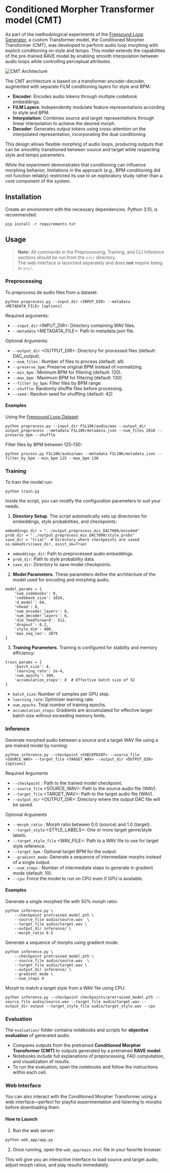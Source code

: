 # Conditioned Morpher Transformer model (CMT)

As part of the methodological experiments of the [Freesound Loop Generator](https://github.com/AdaSalvadorAvalos/freesound-loop-generator/tree/main), a custom Transformer model, the Conditioned Morpher Transformer (CMT), was developed to perform audio loop morphing with explicit conditioning on style and tempo. This model extends the capabilities of the pre-trained RAVE model by enabling smooth interpolation between audio loops while controlling perceptual attributes.

![CMT Architecture](assets/overview_model.jpg)

The CMT architecture is based on a transformer encoder-decoder, augmented with separate FiLM conditioning layers for style and BPM:
- **Encoder**: Encodes audio tokens through multiple codebook embeddings.
- **FiLM Layers**: Independently modulate feature representations according to style and BPM.
- **Interpolation**: Combines source and target representations through linear interpolation to achieve the desired morph.
- **Decoder**: Generates output tokens using cross-attention on the interpolated representation, incorporating the dual conditioning.

This design allows flexible morphing of audio loops, producing outputs that can be smoothly transitioned between source and target while respecting style and tempo parameters.

While the experiment demonstrates that conditioning can influence morphing behavior, limitations in the approach (e.g., BPM conditioning did not function reliably) restricted its use to an exploratory study rather than a core component of the system.


## Installation
Create an environment with the necessary dependencies. Python 3.10, is recommended.
```
pip install -r requirements.txt
```

## Usage
> **Note:** All commands in the Preprocessing, Training, and CLI Inference sections should be run from the `src/` directory.  
> The web interface is launched separately and does **not** require being in `src/`.


### Preprocessing
To preprocess de audio files from a dataset:
```
python preprocess.py --input_dir <INPUT_DIR> --metadata <METADATA_FILE> [options]

```

Required arguments:
- `--input_dir` <INPUT_DIR>: Directory containing WAV files.
- `--metadata` <METADATA_FILE>: Path to metadata.json file.

Optional Arguments:
- `--output_dir` <OUTPUT_DIR>: Directory for processed files (default: DAC_output).
- `--num_files` <N>: Number of files to process (default: all).
- `--preserve_bpm`: Preserve original BPM instead of normalizing.
- `--min_bpm` <FLOAT>: Minimum BPM for filtering (default: 120).
- `--max_bpm` <FLOAT>: Maximum BPM for filtering (default: 130).
- `--filter_by_bpm`: Filter files by BPM range.
- `--shuffle`: Randomly shuffle files before processing.
- `--seed` <INT>: Random seed for shuffling (default: 42)

#### Examples
Using the [Freesound Loop Dataset](https://zenodo.org/records/3967852):
```
python preprocess.py --input_dir FSL10K/audio/wav --output_dir output_preprocess --metadata FSL10K/metadata.json --num_files 2010 --preserve_bpm --shuffle
```

Filter files by BPM between 125–130:
```
python process.py FSL10K/audio/wav --metadata FSL10K/metadata.json --filter_by_bpm --min_bpm 125 --max_bpm 130
```

### Training
To train the model run:
```
python train.py
```

Inside the script, you can modify the configuration parameters to suit your needs.

1. **Directory Setup.** The script automatically sets up directories for embeddings, style probabilities, and checkpoints:

```
embeddings_dir = "../output_preprocess_mix_DAC7000/encoded"
prob_dir = "../output_preprocess_mix_DAC7000/style_probs"
save_dir = "trial"  # Directory where checkpoints are saved
os.makedirs(save_dir, exist_ok=True)
```
- `embeddings_dir`: Path to preprocessed audio embeddings.
- `prob_dir`: Path to style probability data.
- `save_dir`: Directory to save model checkpoints.

2. **Model Parameters.** These parameters define the architecture of the model used for encoding and morphing audio.
```
model_params = {
    'num_codebooks': 9,
    'codebook_size': 1024,
    'd_model': 64,
    'nhead': 8,
    'num_encoder_layers': 6,
    'num_decoder_layers': 6,
    'dim_feedforward': 512,
    'dropout': 0.2,
    'style_dim': 400,
    'max_seq_len': 3879
}
```

3. **Training Parameters.**
Training is configured for stability and memory efficiency:
```
train_params = {
    'batch_size': 4,
    'learning_rate': 1e-4,
    'num_epochs': 300,
    'accumulation_steps': 8  # Effective batch size of 32
}
```
- `batch_size`: Number of samples per GPU step.
- `learning_rate`: Optimizer learning rate.
- `num_epochs`: Total number of training epochs.
- `accumulation_steps`: Gradients are accumulated for effective larger batch size without exceeding memory limits.



### Inference
Generate morphed audio between a source and a target WAV file using a pre-trained model by running:
````
python inference.py --checkpoint <CHECKPOINT> --source_file <SOURCE_WAV> --target_file <TARGET_WAV> --output_dir <OUTPUT_DIR> [options]
````
Required Arguments
- `--checkpoint` <CHECKPOINT>: Path to the trained model checkpoint.
- `--source_file` <SOURCE_WAV>: Path to the source audio file (WAV).
- `--target_file` <TARGET_WAV>: Path to the target audio file (WAV).
- `--output_dir` <OUTPUT_DIR>: Directory where the output DAC file will be saved.

Optional Arguments
- `--morph_ratio` <FLOAT>: Morph ratio between 0.0 (source) and 1.0 (target).
- `--target_style` <STYLE_LABELS>: One or more target genre/style labels.
- `--target_style_file` <WAV_FILE>: Path to a WAV file to use for target style reference.
- `--target_bpm` <FLOAT>: Optional target BPM for the output.
- `--gradient_mode`: Generate a sequence of intermediate morphs instead of a single output.
- `--num_steps` <INT>: Number of intermediate steps to generate in gradient mode (default: 10).
- `--cpu`: Force the model to run on CPU even if GPU is available.

#### Examples
Generate a single morphed file with 50% morph ratio:
````
python inference.py \
    --checkpoint pretrained_model.pth \
    --source_file audio/source.wav  \
    --target_file audio/target.wav \
    --output_dir inference/ \
    --morph_ratio 0.5 
````
Generate a sequence of morphs using gradient mode:
````
python inference.py \
    --checkpoint pretrained_model.pth \
    --source_file audio/source.wav  \
    --target_file audio/target.wav \
    --output_dir inference/ \
    --gradient_mode \
    --num_steps 9
````
Morph to match a target style from a WAV file using CPU:
````
python inference.py --checkpoint checkpoints/pretrained_model.pth --source_file audio/source.wav --target_file audio/target.wav --output_dir output --target_style_file audio/target_style.wav --cpu
````

### Evaluation

The `evaluation/` folder contains notebooks and scripts for **objective evaluation** of generated audio.  
- Compares outputs from the pretrained **Conditioned Morpher Transformer (CMT)** to outputs generated by a pretrained **RAVE model**.  
- Notebooks include full explanations of preprocessing, FAD computation, and visualization of results.  
- To run the evaluation, open the notebooks and follow the instructions within each cell.

### Web Interface

You can also interact with the Conditioned Morpher Transformer using a web interface—perfect for playful experimentation and listening to morphs before downloading them.  

#### How to Launch

1. Run the web server:

```bash
python web_app/app.py
```
2. Once running, open the `web_app/main.html` file in your favorite browser.

This will give you an interactive interface to load source and target audio, adjust morph ratios, and play results immediately.
